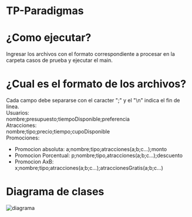 # TP-Paradigmas

# ¿Como ejecutar?
Ingresar los archivos con el formato correspondiente a procesar en la carpeta casos de prueba y ejecutar el main.

# ¿Cual es el formato de los archivos?
Cada campo debe separarse con el caracter ";" y el "\n" indica el fin de linea.<br/>
Usuarios: <br/>
nombre;presupuesto;tiempoDisponible;preferencia<br/>
Atracciones: <br/>
nombre;tipo;precio;tiempo;cupoDisponible<br/>
Promociones: 
- Promocion absoluta: a;nombre;tipo;atracciones(a;b;c...);monto
- Promocion Porcentual: p;nombre;tipo,atracciones(a;b;c...);descuento
- Promocion AxB: x;nombre;tipo;atracciones(a;b;c...);atraccionesGratis(a;b;c...)

# Diagrama de clases
![diagrama](https://github.com/TomasRojass/TP-Paradigmas/assets/79986260/9644fca2-7ef6-40c6-b3c8-2e89cefac935)
